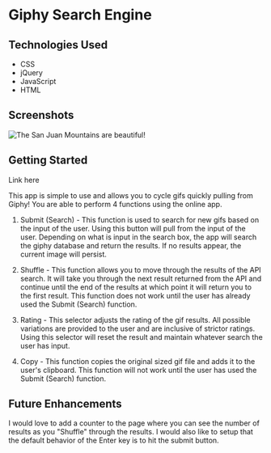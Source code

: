 # Giphy Search Engine

## Technologies Used

- CSS
- jQuery
- JavaScript
- HTML

## Screenshots

![The San Juan Mountains are beautiful!](/images/san-juan-mountains.jpg "San Juan Mountains")

## Getting Started

Link here

This app is simple to use and allows you to cycle gifs quickly pulling from Giphy! You are able to perform 4 functions using the online app.

1. Submit (Search) - This function is used to search for new gifs based on the input of the user. Using this button will pull from the input of the user. Depending on what is input in the search box, the app will search the giphy database and return the results. If no results appear, the current image will persist.


2. Shuffle - This function allows you to move through the results of the API search. It will take you through the next result returned from the API and continue until the end of the results at which point it will return you to the first result. This function does not work until the user has already used the Submit (Search) function.

3. Rating - This selector adjusts the rating of the gif results. All possible variations are provided to the user and are inclusive of strictor ratings. Using this selector will reset the result and maintain whatever search the user has input.

4. Copy - This function copies the original sized gif file and adds it to the user's clipboard. This function will not work until the user has used the Submit (Search) function.


## Future Enhancements

I would love to add a counter to the page where you can see the number of results as you "Shuffle" through the results. I would also like to setup that the default behavior of the Enter key is to hit the submit button.